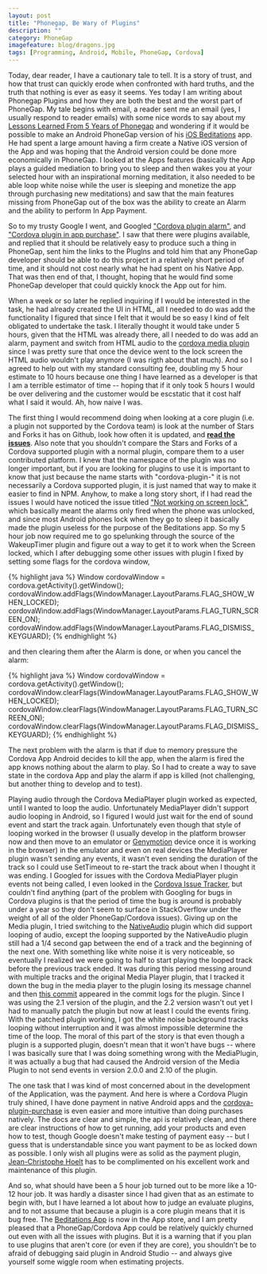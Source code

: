 ```yaml
---
layout: post
title: "Phonegap, Be Wary of Plugins"
description: ""
category: PhoneGap
imagefeature: blog/dragons.jpg
tags: [Programming, Android, Mobile, PhoneGap, Cordova]
---
```


Today, dear reader, I have a cautionary tale to tell.  It is a story of trust, and how that trust can quickly erode
when confronted with hard truths, and the truth that nothing is ever as easy it seems.  Yes today I am writing about
Phonegap Plugins and how they are both the best and the worst part of PhoneGap.   My tale begins with email,
a reader sent me an email (yes, I usually respond to reader emails) with some nice words to say about my
[Lessons Learned From 5 Years of Phonegap](http://www.agingcoder.com/programming/2015/02/21/lessons-learned-from-5-years-of-phonegapcordova-development/)
and wondering if it would be possible to make an Android PhoneGap version of his [iOS Beditations](https://itunes.apple.com/us/app/beditations/id969123738)
app.   He had spent a large amount having a firm create a Native iOS version of the App and was hoping that the
Android version could be done more economically in PhoneGap.  I looked at the Apps features (basically the App
plays a guided mediation to bring you to sleep and then wakes you at your selected hour with an inspirational
morning meditation, it also needed to be able loop white noise while the user is sleeping and monetize the app
through purchasing new meditations) and saw that the main features missing from PhoneGap out of the box was the ability
to create an Alarm and the ability to perform In App Payment.

So to my trusty Google I went, and Googled ["Cordova plugin alarm"](https://www.google.ca/search?q=cordova+plugin+alarm),
and ["Cordova plugin in app purchase"](https://www.google.ca/search?q=cordova+plugin+in+app+purchase).  I saw that there
were plugins available, and replied that it should be relatively easy to produce such a thing in PhoneGap, sent him
the links to the PlugIns and told him that any PhoneGap developer should be able to do this project in a relatively short
period of time, and it should not cost nearly what he had spent on his Native App.  That was then end of that, I thought,
hoping that he would find some PhoneGap developer that could quickly knock the App out for him.

When a week or so later he replied inquiring if I would be interested in the task, he had already created the UI in HTML,
all I needed to do was add the functionality I figured that since I felt that it would be so easy I kind of felt
obligated to undertake the task.  I literally thought it would take under 5 hours, given that the HTML was already there,
all I needed to do was add an alarm, payment and switch from HTML audio to the [cordova media plugin](https://github.com/apache/cordova-plugin-media) since
I was pretty sure that once the device went to the lock screen the HTML audio wouldn't play anymore (I was rigth about that much).
And so I agreed to help out with my standard consulting fee, doubling my 5 hour estimate to 10 hours because one thing
I have learned as a developer is that I am a terrible estimator of time -- hoping that if it only took 5 hours I would
be over delivering and the customer would be escstatic that it cost half what I said it would.  Ah, how naive I was.

The first thing I would recommend doing when looking at a core plugin (i.e. a plugin not supported by the Cordova team)
is look at the number of Stars and Forks it has on Github, look how often it is updated, and [**read the issues**](https://github.com/wnyc/cordova-plugin-wakeuptimer/issues).  Also note that you shouldn't compare the Stars and Forks of a Cordova supported
plugin with a normal plugin, compare them to a user contributed platform.  I knew that the namespace of the plugin was
no longer important, but if you are looking for plugins to use it is important to know that just because the name
starts with "cordova-plugin-" it is not necessarily a Cordova supported plugin, it is just named that way to make it
easier to find in NPM.  Anyhow, to make a long story short, if I had read the issues I would have noticed the issue
titled ["Not working on screen lock"](https://github.com/wnyc/cordova-plugin-wakeuptimer/issues/9), which basically meant
the alarms only fired when the phone was unlocked, and since most Android phones lock when they go to sleep it basically
made the plugin useless for the purpose of the Beditations app.  So my 5 hour job now required me to go spelunking
through the source of the WakeupTimer plugin and figure out a way to get it to work when the Screen locked, which
I after debugging some other issues with plugin I fixed by setting some flags for the cordova window,

{% highlight java %}
    Window cordovaWindow = cordova.getActivity().getWindow();
    cordovaWindow.addFlags(WindowManager.LayoutParams.FLAG_SHOW_WHEN_LOCKED);
    cordovaWindow.addFlags(WindowManager.LayoutParams.FLAG_TURN_SCREEN_ON);
    cordovaWindow.addFlags(WindowManager.LayoutParams.FLAG_DISMISS_KEYGUARD);
{% endhighlight %}

and then clearing them after the Alarm is done, or when you cancel the alarm:

{% highlight java %}
    Window cordovaWindow = cordova.getActivity().getWindow();
    cordovaWindow.clearFlags(WindowManager.LayoutParams.FLAG_SHOW_WHEN_LOCKED);
    cordovaWindow.clearFlags(WindowManager.LayoutParams.FLAG_TURN_SCREEN_ON);
    cordovaWindow.clearFlags(WindowManager.LayoutParams.FLAG_DISMISS_KEYGUARD);
{% endhighlight %}

The next problem with the alarm is that if due to memory pressure the Cordova App Android decides to kill the app,
when the alarm is fired the app knows nothing about the alarm to play.  So I had to create a way to save state in
the cordova App and play the alarm if app is killed (not challenging, but another thing to develop and to test).

Playing audio through the Cordova MediaPlayer plugin worked as expected, until I wanted to loop the audio.  Unfortunately
MediaPlayer didn't support audio looping in Android, so I figured I would just wait for the end of sound event and start the
track again.  Unfortunately even though that style of looping worked in the browser (I usually develop in the platform browser
now and then move to an emulator or [Genymotion](https://www.genymotion.com/) device once it is working in the browser) in
the emulator and even on real devices the MediaPlayer plugin wasn't sending any events, it wasn't even sending the duration
of the track so I could use SetTimeout to re-start the track about when I thought it was ending.   I Googled for issues with
the Cordova MediaPlayer plugin events not being called, I even looked in the [Cordova Issue Tracker](https://issues.apache.org/jira/browse/CB/),
but couldn't find anything (part of the problem with Googling for bugs in Cordova plugins is that the period of time
the bug is around is probably under a year so they don't seem to surface in StackOverflow under the weight of all of the older
PhoneGap/Cordova issues).  Giving up on the Media plugin, I tried switching to the [NativeAudio](https://github.com/floatinghotpot/cordova-plugin-nativeaudio)
plugin which did support looping of audio, except the looping supported by the NativeAudio plugin still had a 1/4 second
gap between the end of a track and the beginning of the next one.  With something like white noise it is very noticeable,
so eventually I realized we were going to half to start playing the looped track before the previous track ended.  It was
during this period messing around with multiple tracks and the original Media Player plugin, that I tracked it down the bug in the
media player to the plugin losing its message channel and then [this commit](https://github.com/apache/cordova-plugin-media/commit/597e998d1ebe75bfefa933a56d42006f1a309a8c) appeared in the commit logs for
the plugin.  Since I was using the 2.1 version of the plugin, and the 2.2 version wasn't out yet I had to manually patch
the plugin but now at least I could the events firing.  With the patched plugin working, I got the white noise background
tracks looping without interruption and it was almost impossible determine the time of the loop.  The moral of this part
of the story is that even though a plugin is a supported plugin, doesn't mean that it won't have bugs -- where I was basically
sure that I was doing something wrong with the MediaPlugin, it was actually a bug that had caused the Android version of the
Media Plugin to not send events in version 2.0.0 and 2.10 of the plugin.

The one task that I was kind of most concerned about in the development of the Application, was the payment.  And here
is where a Cordova Plugin truly shined, I have done payment in native Android apps and the [cordova-plugin-purchase](https://github.com/j3k0/cordova-plugin-purchase)
is even easier and more intuitive than doing purchases natively.  The docs are clear and simple, the api is relatively clean,
and there are clear instructions of how to get running, add your products and even how to test, though Google doesn't
make testing of payment easy -- but I guess that is understandable since you want payment to be as locked down as possible.  I
only wish all plugins were as solid as the payment plugin, [Jean-Christophe Hoelt](https://github.com/j3k0)
has to be complimented on his excellent work and maintenance of this plugin.

And so, what should have been a 5 hour job turned out to be more like a 10-12 hour job.  It was hardly a disaster since I
had given that as an estimate to begin with, but I have learned a lot about how to judge an evaluate plugins, and to not
assume that because a plugin is a core plugin means that it is bug free.  The [Beditations App](https://play.google.com/store/apps/details?id=com.highlymeditated.beditations)
is now in the App store, and I am pretty pleased that a PhoneGap/Cordova App could be relatively quickly churned out even with
all the issues with plugins.  But it is a warning that if you plan to use plugins that aren't core (or even if they are
core), you shouldn't be to afraid of debugging said plugin in Android Studio -- and always give yourself some wiggle
room when estimating projects.



